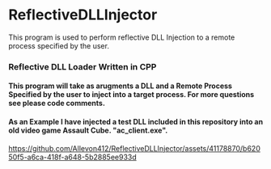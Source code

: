 # ReflectiveDLLInjector
This program is used to perform reflective DLL Injection to a remote process specified by the user. 


### Reflective DLL Loader Written in CPP
#### This program will take as arugments a DLL and a Remote Process Specified by the user to inject into a target process. For more questions see please code comments.

#### As an Example I have injected a test DLL included in this repository into an old video game Assault Cube. "ac_client.exe". 

https://github.com/Allevon412/ReflectiveDLLInjector/assets/41178870/b62050f5-a6ca-418f-a648-5b2885ee933d

